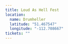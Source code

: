 ```yaml
---
title: Loud As Hell Fest
location:
  name: Drumheller
  latitude: "51.467547"
  longitude: "-112.708667"
tickets: ""
---
```


